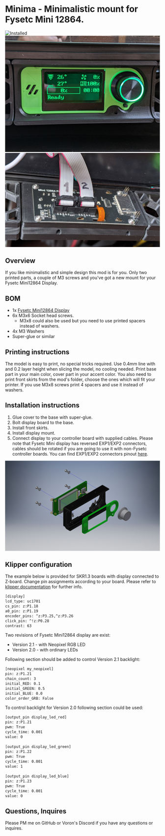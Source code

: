 # Minima - Minimalistic mount for Fysetc Mini 12864.
![Installed](img/installed.png)
![Front View](img/front.jpg)
![Back View](img/back.jpg)

## Overview
If you like minimalistic and simple design this mod is for you. Only two printed parts, a couple of M3 screws and you've got a new mount for your Fysetc Mini12864 Display. 

## BOM
* 1x [Fysetc Mini12864 Display](https://www.aliexpress.com/item/32972382466.html)
* 6x M3x6 Socket head screws. 
  * M3x8 could also be used but you need to use printed spacers instead of washers.
* 4x M3 Washers
* Super-glue or similar

## Printing instructions
The model is easy to print, no special tricks required. Use 0.4mm line with and 0.2 layer height when slicing the model, no cooling needed. Print base part in your main color, cover part in your accent color. You also need to print front skirts from the mod's folder, choose the ones which will fit your printer. If you use M3x8 screws print 4 spacers and use it instead of washers.

## Installation instructions
1. Glue cover to the base with super-glue.
2. Bolt display board to the base.
3. Install front skirts.
4. Install display mount.
5. Connect display to your controller board with supplied cables. Please note that Fysetc Mini display has reversed EXP1/EXP2 connectors, cables should be rotated if you are going to use it with non-Fysetc controller boards. You can find EXP1/EXP2 connectors pinout [here](https://wiki.fysetc.com/Mini12864_Panel/).

![Exploded View](img/explode.png)

## Klipper configuration
The example below is provided for SKR1.3 boards with display connected to Z-board. Change pin assignments according to your board. Please refer to [klipper documentation](https://github.com/KevinOConnor/klipper/blob/master/config/example-extras.cfg) for further info.
```
[display]
lcd_type: uc1701
cs_pin: z:P1.18
a0_pin: z:P1.19
encoder_pins: ^z:P3.25,^z:P3.26
click_pin: ^!z:P0.28
contrast: 63

```
Two revisions of Fysetc Mini12864 display are exist:
* Version 2.1 - with Neopixel RGB LED
* Version 2.0 - with ordinary LEDs

Following section should be added to control Version 2.1 backlight:
```
[neopixel my_neopixel]
pin: z:P1.21
chain_count: 3
initial_RED: 0.1
initial_GREEN: 0.5
initial_BLUE: 0.0
color_order_GRB: False
```
To control backlight for Version 2.0 following section could be used:
```
[output_pin display_led_red]
pin: z:P1.21
pwm: True
cycle_time: 0.001
value: 0

[output_pin display_led_green]
pin: z:P1.22
pwm: True
cycle_time: 0.001
value: 1

[output_pin display_led_blue]
pin: z:P1.23
pwm: True
cycle_time: 0.001
value: 0
```

## Questions, Inquires
Please PM me on GitHub or Voron's Discord if you have any questions or inquires.